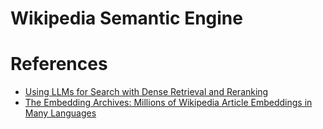 # Wikipedia Semantic Engine

# References
- [Using LLMs for Search with Dense Retrieval and Reranking](https://txt.cohere.com/using-llms-for-search/)
- [The Embedding Archives: Millions of Wikipedia Article Embeddings in Many Languages](https://txt.cohere.com/embedding-archives-wikipedia/)
